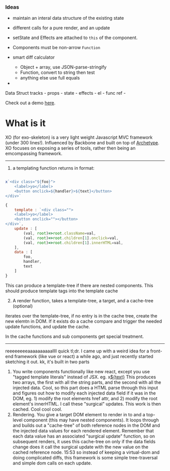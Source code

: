

### Ideas

- maintain an interal data structure of the existing state
- different calls for a pure render, and an update
- setState and Effects are attached to `this` of the component.
- Components must be non-arrow `Function`
- smart diff calculator
  - Object + array, use JSON-parse-stringify
  - Function, convert to string then test
  - anything else use full equals

-

Data Struct tracks
	- props
	- state
	- effects
	- el
	- func ref
	-











Check out a demo [here](http://stolksdorf.github.io/XO).

# What is it
XO (for exo-skeleton) is a very light weight Javascript MVC framework (under 300 lines!). Influenced by Backbone and built on top of [Archetype](http://stolksdorf.github.io/XO). XO focuses on exposing a series of tools, rather then being an emcompassing framework.



---------


1. a templating function returns in format:

```js

x`<div class="${foo}">
	<label>yo</label>
	<button onclick=${handler}>${text}</button>
</div>`

{
	template : `<div class="">
	<label>yo</label>
	<button onclick=""></button>
</div>`,
	update : [
		(val, root)=>root.className=val,
		(val, root)=>root.children[1].onclick=val,
		(val, root)=>root.children[1].innerHTML=val,
	],
	data : [
		foo,
		handler,
		text
	]
}

```

This can produce a template-tree if there are nested components.
This should produce template tags into the template cache



2. A render function, takes a template-tree, a target, and a cache-tree (optional)

iterates over the template-tree, if no entry is in the cache tree, create the new elemtn in DOM. If it exists do a cache compare and trigger the needed update functions, and update the cache.

In the cache functions and sub components get special treatment.



--------------------------


reeeeeeeeaaaaaaaaaallll quick tl;dr. I came up with a weird idea for a front-end framework (like vue or react) a while ago, and just recently started sketching it out.
kk, it's built in two parts
1. You write components functionally like new react, except you use "tagged template literals" instead of JSX.
eg. x<a href=${link}>${text}</a>
This produces two arrays, the first with all the string parts, and the second with all the injected data. Cool, so this part does a HTML parse through this input and figures out how to modify each injected data field if it was in the DOM, eg. 1) modify the root elements href attr, and 2) modify the root element's innerHTML. I call these "surgical" updates.
This work is then cached. Cool cool cool.
2. Rendering. You give a target DOM element to render in to and a top-level component (this may have nested components). It loops through and builds out a "cache-tree" of both reference nodes in the DOM and the injected data values for each rendered element. Remember that each data value has an associated "surgical update" function, so on subsequent renders, it uses this cache-tree on only if the data fields change does it call the surgical update with the new value on the cached reference node.
15:53
so instead of keeping a virtual-dom and doing complicated diffs, this framework is some simple tree-traversal and simple dom calls on each update.